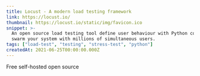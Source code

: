 ```yaml
---
title: Locust - A modern load testing framework
link: https://locust.io/
thumbnail: https://locust.io/static/img/favicon.ico
snippet: >-
  An open source load testing tool define user behaviour with Python code, and
  swarm your system with millions of simultaneous users.
tags: ["load-test", "testing", "stress-test", "python"]
createdAt: 2021-06-25T00:00:00.000Z
---
```

Free self-hosted open source